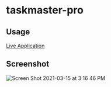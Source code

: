 # taskmaster-pro

## Usage

[Live Application](https://kotalilyy.github.io/taskmaster-pro/)

## Screenshot

![Screen Shot 2021-03-15 at 3 16 46 PM](https://user-images.githubusercontent.com/77229281/111216245-2d87c200-85a2-11eb-9d97-6e46aee2b08e.png)


